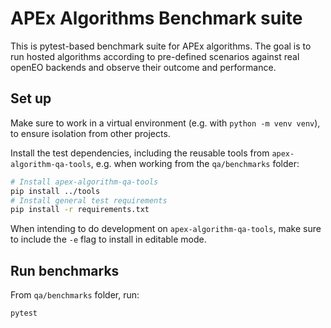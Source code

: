 
# APEx Algorithms Benchmark suite

This is pytest-based benchmark suite for APEx algorithms.
The goal is to run hosted algorithms according to pre-defined scenarios
against real openEO backends and observe their outcome and performance.


## Set up

Make sure to work in a virtual environment
(e.g. with `python -m venv venv`),
to ensure isolation from other projects.

Install the test dependencies, including the reusable tools from `apex-algorithm-qa-tools`,
e.g. when working from the `qa/benchmarks` folder:

```bash
# Install apex-algorithm-qa-tools
pip install ../tools
# Install general test requirements
pip install -r requirements.txt
```

When intending to do development on `apex-algorithm-qa-tools`,
make sure to include the `-e` flag to install in editable mode.

## Run benchmarks

From `qa/benchmarks` folder, run:

```bash
pytest
```
